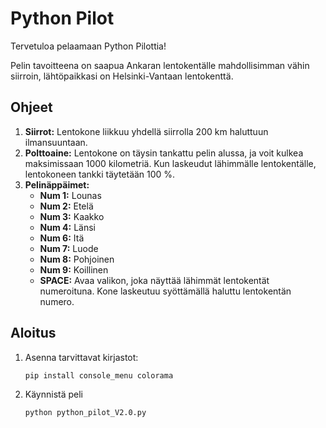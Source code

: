# Python Pilot

Tervetuloa pelaamaan Python Pilottia!

Pelin tavoitteena on saapua Ankaran lentokentälle mahdollisimman vähin siirroin, lähtöpaikkasi on Helsinki-Vantaan lentokenttä.

## Ohjeet

1. **Siirrot:** Lentokone liikkuu yhdellä siirrolla 200 km haluttuun ilmansuuntaan.
2. **Polttoaine:** Lentokone on täysin tankattu pelin alussa, ja voit kulkea maksimissaan 1000 kilometriä. Kun laskeudut lähimmälle lentokentälle, lentokoneen tankki täytetään 100 %.
3. **Pelinäppäimet:**
   - **Num 1:** Lounas
   - **Num 2:** Etelä
   - **Num 3:** Kaakko
   - **Num 4:** Länsi
   - **Num 6:** Itä
   - **Num 7:** Luode
   - **Num 8:** Pohjoinen
   - **Num 9:** Koillinen
   - **SPACE:** Avaa valikon, joka näyttää lähimmät lentokentät numeroituna. Kone laskeutuu syöttämällä haluttu lentokentän numero.

## Aloitus

1. Asenna tarvittavat kirjastot:

   ```bash
   pip install console_menu colorama

2. Käynnistä peli
   
    ```bash
    python python_pilot_V2.0.py

